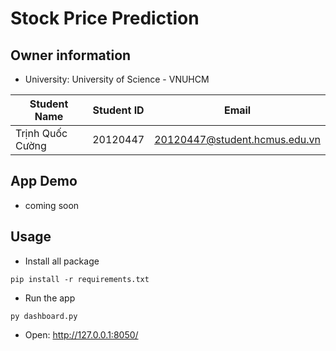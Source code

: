 # Stock Price Prediction

## Owner information

- University: University of Science - VNUHCM

| Student Name     | Student ID | Email                         |
| ---------------- | ---------- | ----------------------------- |
| Trịnh Quốc Cường | 20120447   | 20120447@student.hcmus.edu.vn |

## App Demo

- coming soon

## Usage

- Install all package

```
pip install -r requirements.txt
```

- Run the app

```
py dashboard.py
```

- Open: http://127.0.0.1:8050/
